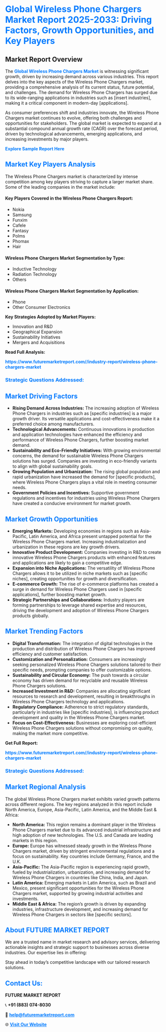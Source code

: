 <h1 style="color: #007BFF;">Global Wireless Phone Chargers Market Report 2025-2033: Driving Factors, Growth Opportunities, and Key Players</h1>

<section id="overview">
<h2>Market Report Overview</h2>
<p>The <a href="https://www.futuremarketreport.com//industry-report/wireless-phone-chargers-market" style="color: #007BFF; text-decoration: none;"><strong>Global Wireless Phone Chargers Market</strong></a> is witnessing significant growth, driven by increasing demand across various industries. This report delves into the key aspects of the Wireless Phone Chargers market, providing a comprehensive analysis of its current status, future potential, and challenges. The demand for Wireless Phone Chargers has surged due to its wide-ranging applications in industries such as [insert industries], making it a critical component in modern-day [applications].</p>
<p>As consumer preferences shift and industries innovate, the Wireless Phone Chargers market continues to evolve, offering both challenges and opportunities for stakeholders. The global market is expected to expand at a substantial compound annual growth rate (CAGR) over the forecast period, driven by technological advancements, emerging applications, and increasing investments by major players.</p>
</section>

<section id="overview">
<p><a href="https://www.futuremarketreport.com//request-sample/reportId=88121" style="color: #007BFF; text-decoration: none;"><strong>Explore Sample Report Here</strong></a></p>
</section>

<section id="key-players">
<h2 style="color: #007BFF;">Market Key Players Analysis</h2>
<p>The Wireless Phone Chargers market is characterized by intense competition among key players striving to capture a larger market share. Some of the leading companies in the market include:</p>
<h4>Key Players Covered in the Wireless Phone Chargers Report:</h4>
<ul><li>Nokia</li><li>Samsung</li><li>Funxim</li><li>Cafele</li><li>Fantasy</li><li>Polms</li><li>Phomax</li><li>Hair</li></ul>
<h4>Wireless Phone Chargers Market Segmentation by Type:</h4>
<ul><li>Inductive Technology</li><li>Radiation Technology</li><li>Others</li></ul>

<h4>Wireless Phone Chargers Market Segmentation by Application:</h4>
<ul><li>Phone</li><li>Other Consumer Electronics</li></ul>
<p><strong>Key Strategies Adopted by Market Players:</strong></p>
<ul>
<li>Innovation and R&D</li>
<li>Geographical Expansion</li>
<li>Sustainability Initiatives</li>
<li>Mergers and Acquisitions</li>
</ul>
</section>

<section>
<p><strong>Read Full Analysis: </strong></p><a href="https://www.futuremarketreport.com//industry-report/wireless-phone-chargers-market" style="color: #007BFF; text-decoration: none;"><strong>https://www.futuremarketreport.com//industry-report/wireless-phone-chargers-market</strong></a>
<h3 style="color: #007BFF;">Strategic Questions Addressed:</h3>
</section>

<section id="driving-factors">
<h2 style="color: #007BFF;">Market Driving Factors</h2>
<ul>
<li><strong>Rising Demand Across Industries:</strong> The increasing adoption of Wireless Phone Chargers in industries such as [specific industries] is a major growth driver. Its versatile applications and cost-effectiveness make it a preferred choice among manufacturers.</li>
<li><strong>Technological Advancements:</strong> Continuous innovations in production and application technologies have enhanced the efficiency and performance of Wireless Phone Chargers, further boosting market demand.</li>
<li><strong>Sustainability and Eco-Friendly Initiatives:</strong> With growing environmental concerns, the demand for sustainable Wireless Phone Chargers solutions has surged. Companies are investing in eco-friendly variants to align with global sustainability goals.</li>
<li><strong>Growing Population and Urbanization:</strong> The rising global population and rapid urbanization have increased the demand for [specific products], where Wireless Phone Chargers plays a vital role in meeting consumer needs.</li>
<li><strong>Government Policies and Incentives:</strong> Supportive government regulations and incentives for industries using Wireless Phone Chargers have created a conducive environment for market growth.</li>
</ul>
</section>

<section id="growth-opportunities">
<h2 style="color: #007BFF;">Market Growth Opportunities</h2>
<ul>
<li><strong>Emerging Markets:</strong> Developing economies in regions such as Asia-Pacific, Latin America, and Africa present untapped potential for the Wireless Phone Chargers market. Increasing industrialization and urbanization in these regions are key growth drivers.</li>
<li><strong>Innovative Product Development:</strong> Companies investing in R&D to create innovative Wireless Phone Chargers products with enhanced features and applications are likely to gain a competitive edge.</li>
<li><strong>Expansion into Niche Applications:</strong> The versatility of Wireless Phone Chargers allows it to be utilized in niche markets such as [specific niches], creating opportunities for growth and diversification.</li>
<li><strong>E-commerce Growth:</strong> The rise of e-commerce platforms has created a surge in demand for Wireless Phone Chargers used in [specific applications], further boosting market growth.</li>
<li><strong>Strategic Partnerships and Collaborations:</strong> Industry players are forming partnerships to leverage shared expertise and resources, driving the development and adoption of Wireless Phone Chargers products globally.</li>
</ul>
</section>

<section id="trending-factors">
<h2 style="color: #007BFF;">Market Trending Factors</h2>
<ul>
<li><strong>Digital Transformation:</strong> The integration of digital technologies in the production and distribution of Wireless Phone Chargers has improved efficiency and customer satisfaction.</li>
<li><strong>Customization and Personalization:</strong> Consumers are increasingly seeking personalized Wireless Phone Chargers solutions tailored to their specific needs, prompting companies to offer customizable options.</li>
<li><strong>Sustainability and Circular Economy:</strong> The push towards a circular economy has driven demand for recyclable and reusable Wireless Phone Chargers solutions.</li>
<li><strong>Increased Investment in R&D:</strong> Companies are allocating significant resources to research and development, resulting in breakthroughs in Wireless Phone Chargers technology and applications.</li>
<li><strong>Regulatory Compliance:</strong> Adherence to strict regulatory standards, particularly in industries like [specific industries], is influencing product development and quality in the Wireless Phone Chargers market.</li>
<li><strong>Focus on Cost-Effectiveness:</strong> Businesses are exploring cost-efficient Wireless Phone Chargers solutions without compromising on quality, making the market more competitive.</li>
</ul>
</section>

<section>
<p><strong>Get Full Report: </strong></p><a href="https://www.futuremarketreport.com//industry-report/wireless-phone-chargers-market" style="color: #007BFF; text-decoration: none;"><strong>https://www.futuremarketreport.com//industry-report/wireless-phone-chargers-market</strong></a>
<h3 style="color: #007BFF;">Strategic Questions Addressed:</h3>
</section>


<section id="regional-analysis">
<h2 style="color: #007BFF;">Market Regional Analysis</h2>
<p>The global Wireless Phone Chargers market exhibits varied growth patterns across different regions. The key regions analyzed in this report include North America, Europe, Asia-Pacific, Latin America, and the Middle East & Africa:</p>
<ul>
<li><strong>North America:</strong> This region remains a dominant player in the Wireless Phone Chargers market due to its advanced industrial infrastructure and high adoption of new technologies. The U.S. and Canada are leading markets in this region.</li>
<li><strong>Europe:</strong> Europe has witnessed steady growth in the Wireless Phone Chargers market, driven by stringent environmental regulations and a focus on sustainability. Key countries include Germany, France, and the U.K.</li>
<li><strong>Asia-Pacific:</strong> The Asia-Pacific region is experiencing rapid growth, fueled by industrialization, urbanization, and increasing demand for Wireless Phone Chargers in countries like China, India, and Japan.</li>
<li><strong>Latin America:</strong> Emerging markets in Latin America, such as Brazil and Mexico, present significant opportunities for the Wireless Phone Chargers market, supported by growing industrial activities and investments.</li>
<li><strong>Middle East & Africa:</strong> The region’s growth is driven by expanding industries, infrastructure development, and increasing demand for Wireless Phone Chargers in sectors like [specific sectors].</li>
</ul>
</section>

<footer>
<h2 style="color: #007BFF;">About FUTURE MARKET REPORT</h2>
<p>We are a trusted name in market research and advisory services, delivering actionable insights and strategic support to businesses across diverse industries. Our expertise lies in offering:</p>

<p>Stay ahead in today’s competitive landscape with our tailored research solutions.</p>

<h2 style="color: #007BFF;">Contact Us:</h2>
<p><strong>FUTURE MARKET REPORT</strong></p>
<p>📞 <strong>+91 (883) 074-8030</strong></p>
<p>📧 <strong><a href="mailto:help@futuremarketreport.com" style="color: #007BFF;">help@futuremarketreport.com</a></strong></p>
<p>🌐 <strong><a href="https://www.futuremarketreport.com/" style="color: #007BFF;">Visit Our Website</a></strong></p>
</footer>